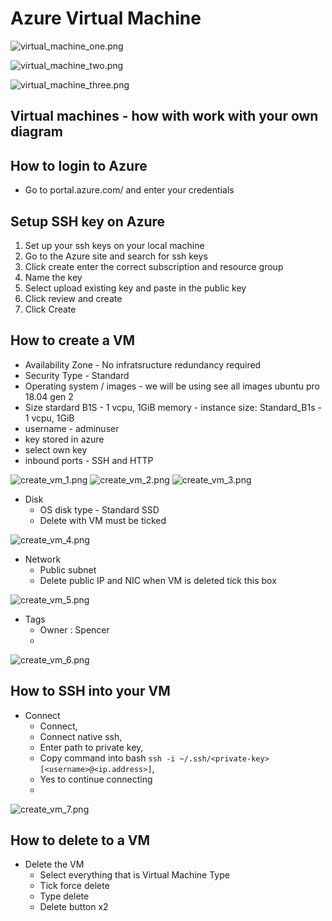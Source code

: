 # Azure Virtual Machine

![virtual_machine_one.png](../what_is_cloud/virtual_machine_one.png)

![virtual_machine_two.png](../what_is_cloud/virtual_machine_two.png)

![virtual_machine_three.png](../what_is_cloud/virtual_machine_three.png)

## Virtual machines - how with work with your own diagram

## How to login to Azure

- Go to portal.azure.com/ and enter your credentials

## Setup SSH key on Azure

1. Set up your ssh keys on your local machine 
2. Go to the Azure site and search for ssh keys 
3. Click create enter the correct subscription and resource group 
4. Name the key 
5. Select upload existing key and paste in the public key 
6. Click review and create 
7. Click Create

## How to create a VM

- Availability Zone - No infratsructure redundancy required
- Security Type - Standard
- Operating system / images - we will be using see all images ubuntu pro 18.04 gen 2
- Size stardard B1S - 1 vcpu, 1GiB memory - instance size: Standard_B1s - 1 vcpu, 1GiB
- username - adminuser
- key stored in azure
- select own key
- inbound ports - SSH and HTTP

![create_vm_1.png](create_vm_1.png)
![create_vm_2.png](create_vm_2.png)
![create_vm_3.png](create_vm_3.png)

- Disk
    - OS disk type - Standard SSD
    - Delete with VM must be ticked
  
![create_vm_4.png](create_vm_4.png)

- Network
    - Public subnet
    - Delete public IP and NIC when VM is deleted tick this box

![create_vm_5.png](create_vm_5.png)

- Tags
    - Owner : Spencer
    - 
![create_vm_6.png](create_vm_6.png)

## How to SSH into your VM

- Connect
    - Connect,
    - Connect native ssh,
    - Enter path to private key,
    - Copy command into bash `ssh -i ~/.ssh/<private-key> [<username>@<ip.address>]`,
    - Yes to continue connecting
    - 
![create_vm_7.png](create_vm_7.png)

## How to delete to a VM
- Delete the VM
    - Select everything that is Virtual Machine Type
    - Tick force delete
    - Type delete
    - Delete button x2